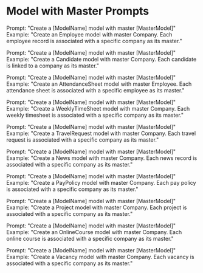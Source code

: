 # Model with Master Prompts

Prompt: "Create a [ModelName] model with master [MasterModel]"
Example: "Create an Employee model with master Company. Each employee record is associated with a specific company as its master."

Prompt: "Create a [ModelName] model with master [MasterModel]"
Example: "Create a Candidate model with master Company. Each candidate is linked to a company as its master."

Prompt: "Create a [ModelName] model with master [MasterModel]"
Example: "Create an AttendanceSheet model with master Employee. Each attendance sheet is associated with a specific employee as its master."

Prompt: "Create a [ModelName] model with master [MasterModel]"
Example: "Create a WeeklyTimeSheet model with master Company. Each weekly timesheet is associated with a specific company as its master."

Prompt: "Create a [ModelName] model with master [MasterModel]"
Example: "Create a TravelRequest model with master Company. Each travel request is associated with a specific company as its master."

Prompt: "Create a [ModelName] model with master [MasterModel]"
Example: "Create a News model with master Company. Each news record is associated with a specific company as its master."

Prompt: "Create a [ModelName] model with master [MasterModel]"
Example: "Create a PayPolicy model with master Company. Each pay policy is associated with a specific company as its master."

Prompt: "Create a [ModelName] model with master [MasterModel]"
Example: "Create a Project model with master Company. Each project is associated with a specific company as its master."

Prompt: "Create a [ModelName] model with master [MasterModel]"
Example: "Create an OnlineCourse model with master Company. Each online course is associated with a specific company as its master."

Prompt: "Create a [ModelName] model with master [MasterModel]"
Example: "Create a Vacancy model with master Company. Each vacancy is associated with a specific company as its master."
